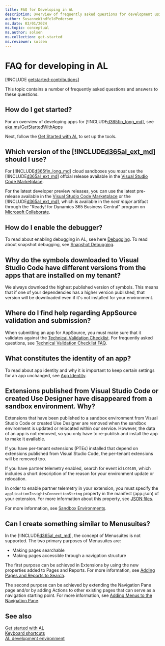 ```yaml
---
title: FAQ for Developing in AL
description: Overview of frequently asked questions for development using the AL language.
author: SusanneWindfeldPedersen
ms.date: 03/01/2024
ms.topic: conceptual
ms.author: solsen
ms.collection: get-started
ms.reviewer: solsen
---
```


# FAQ for developing in AL

[!INCLUDE [getstarted-contributions](includes/getstarted-contributions.md)]

This topic contains a number of frequently asked questions and answers to these questions. 

## How do I get started?

For an overview of developing apps for [!INCLUDE[d365fin_long_md](includes/d365fin_long_md.md)], see [aka.ms/GetStartedWithApps](./readiness/get-started.md)

Next, follow the [Get Started with AL](devenv-get-started.md) to set up the tools.

## Which version of the [!INCLUDE[d365al_ext_md](../includes/d365al_ext_md.md)] should I use?

For [!INCLUDE[d365fin_long_md](includes/d365fin_long_md.md)] cloud sandboxes you *must* use the [!INCLUDE[d365al_ext_md](../includes/d365al_ext_md.md)] offcial release available in the [Visual Studio Code Marketplace](https://marketplace.visualstudio.com/vscode).

For the latest developer preview releases, you can use the latest pre-release available in the [Visual Studio Code Marketplace](https://marketplace.visualstudio.com/vscode) or the [!INCLUDE[d365al_ext_md](../includes/d365al_ext_md.md)], which is available in the *next major* artifact through the "Ready! for Dynamics 365 Business Central" program on [Microsoft Collaborate](https://aka.ms/collaborate).

## How do I enable the debugger?

To read about enabling debugging in AL, see here [Debugging](devenv-debugging.md). To read about snapshot debugging, see [Snapshot Debugging](devenv-snapshot-debugging.md).

## Why do the symbols downloaded to Visual Studio Code have different versions from the apps that are installed on my tenant?

We always download the highest published version of symbols. This means that if one of your dependencies has a higher version published, that version will be downloaded even if it's not installed for your environment.

## Where do I find help regarding AppSource validation and submission?

When submitting an app for AppSource, you must make sure that it validates against the [Technical Validation Checklist](devenv-checklist-submission.md). For frequently asked questions, see [Technical Validation Checklist FAQ](devenv-checklist-submission-faq.md).

## What constitutes the identity of an app?

To read about app identity and why it is important to keep certain settings for an app unchanged, see [App Identity](devenv-app-identity.md).

<!--
## File APIs aren't available in Extensions V2. What do I do?

Code that relies on temporary files must be rewritten to rely on `InStream` and `OutStream` types. Code that relies on permanent files must be rewritten to use another form of permanent storage.

## DotNet types are not available in Extensions V2. What now?

For cloud solutions .NET interop is not available due to safety issues in running arbitrary .NET code on cloud servers. 

With the [!INCLUDE[d365al_ext_md](../includes/d365al_ext_md.md)], you can find AL types that replace the most typical usages of .NET like HTTP, JSON, XML, StringBuilder, Dictionaries, and Lists. Many .NET usages can be replaced directly by the AL types resulting in much cleaner code. For more information, see [HTTP, JSON, TextBuilder, and XML API Overview](devenv-restapi-overview.md).

For things that are not possible to achieve in AL code, the recommendation is to use Azure Functions to host the DLL or C# code previously embedded and call that service from AL. -->

## Extensions published from Visual Studio Code or created Use Designer have disappeared from a sandbox environment. Why?

Extensions that have been published to a sandbox environment from Visual Studio Code or created Use Designer are removed when the sandbox environment is updated or relocated within our service. However, the data of an app is not removed, so you only have to re-publish and install the app to make it available.

If you have per-tenant extensions (PTEs) installed that depend on extensions published from Visual Studio Code, the per-tenant extensions will be removed too.

If you have partner telemetry enabled, search for event id `LC0105`, which includes a short description of the reason for your environment update or relocation.

In order to enable partner telemetry in your extension, you must specify the `applicationInsightsConnectionString` property in the manifest (app.json) of your extension. For more information about this property, see [JSON files](devenv-json-files.md).

For more information, see [Sandbox Environments](../administration/environment-types.md).

## Can I create something similar to Menusuites?

In the [!INCLUDE[d365al_ext_md](../includes/d365al_ext_md.md)], the concept of Menusuites is not supported. The two primary purposes of Menusuites are:

- Making pages searchable
- Making pages accessible through a navigation structure

The first purpose can be achieved in Extensions by using the new properties added to Pages and Reports. For more information, see [Adding Pages and Reports to Search](devenv-al-menusuite-functionality.md).

The second purpose can be achieved by extending the Navigation Pane page and/or by adding Actions to other existing pages that can serve as a navigation starting point. For more information, see [Adding Menus to the Navigation Pane](devenv-adding-menus-to-navigation-pane.md).

<!--
## How do I upgrade Extensions V1 to Extensions V2?

For information on upgrading, see the following topics:
[Upgrading Extensions v2](devenv-upgrading-extensions.md) and [Converting from Extensions v1 to Extensions v2](devenv-upgrade-v1-to-v2-overview.md). -->


## See also

[Get started with AL](devenv-get-started.md)  
[Keyboard shortcuts](devenv-keyboard-shortcuts.md)    
[AL development environment](devenv-reference-overview.md)
